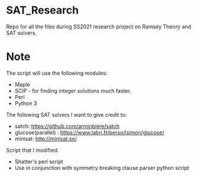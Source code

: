 # SAT_Research
Repo for all the files during SS2021 research project on Ramsey Theory and SAT solvers.

# Note

The script will use the following modules:

- Maple
- SCIP - for finding integer solutions much faster.
- Perl
- Python 3

The following SAT solvers I want to give credit to:

- satch: https://github.com/arminbiere/satch
- glucose(parallel) : https://www.labri.fr/perso/lsimon/glucose/
- minisat: http://minisat.se/

Script that I modified:

- Shatter's perl script
- Use in conjunction with symmetry breaking clause parser python script

